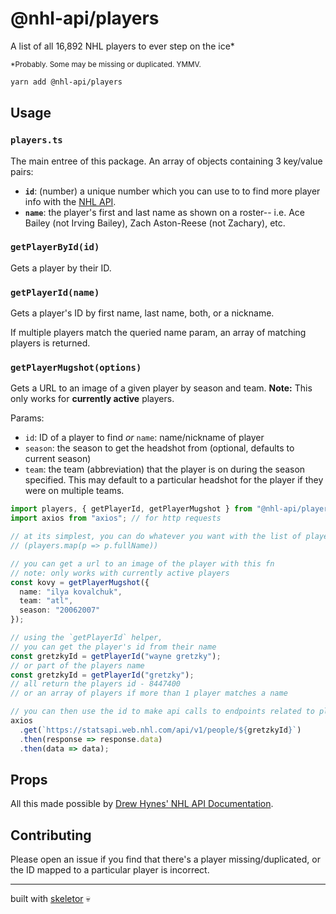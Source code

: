 # @nhl-api/players

A list of all 16,892 NHL players to ever step on the ice\*

<sup>\*Probably. Some may be missing or duplicated. YMMV.</sup>

```bash
yarn add @nhl-api/players
```

## Usage

### `players.ts`

The main entree of this package. An array of objects containing 3 key/value pairs:

- **`id`**: (number) a unique number which you can use to to find more player info with the [NHL API](https://statsapi.web.nhl.com/api/v1).
- **`name`**: the player's first and last name as shown on a roster-- i.e. Ace Bailey (not Irving Bailey), Zach Aston-Reese (not Zachary), etc.

### `getPlayerById(id)`

Gets a player by their ID.

### `getPlayerId(name)`

Gets a player's ID by first name, last name, both, or a nickname.

If multiple players match the queried name param, an array of matching players is returned.

### `getPlayerMugshot(options)`

Gets a URL to an image of a given player by season and team. **Note:** This only works for **currently active** players.

Params:

- `id`: ID of a player to find _or_ `name`: name/nickname of player
- `season`: the season to get the headshot from (optional, defaults to current season)
- `team`: the team (abbreviation) that the player is on during the season specified. This may default to a particular headshot for the player if they were on multiple teams.

```ts
import players, { getPlayerId, getPlayerMugshot } from "@nhl-api/players";
import axios from "axios"; // for http requests

// at its simplest, you can do whatever you want with the list of players
// (players.map(p => p.fullName))

// you can get a url to an image of the player with this fn
// note: only works with currently active players
const kovy = getPlayerMugshot({
  name: "ilya kovalchuk",
  team: "atl",
  season: "20062007"
});

// using the `getPlayerId` helper,
// you can get the player's id from their name
const gretzkyId = getPlayerId("wayne gretzky");
// or part of the players name
const gretzkyId = getPlayerId("gretzky");
// all return the players id - 8447400
// or an array of players if more than 1 player matches a name

// you can then use the id to make api calls to endpoints related to player stats/info
axios
  .get(`https://statsapi.web.nhl.com/api/v1/people/${gretzkyId}`)
  .then(response => response.data)
  .then(data => data);
```

## Props

All this made possible by [Drew Hynes' NHL API Documentation](https://gitlab.com/dword4/nhlapi).

## Contributing

Please open an issue if you find that there's a player missing/duplicated, or the ID mapped to a particular player is incorrect.

---

built with [skeletor](https://github.com/gretzky/skeletor) 💀
